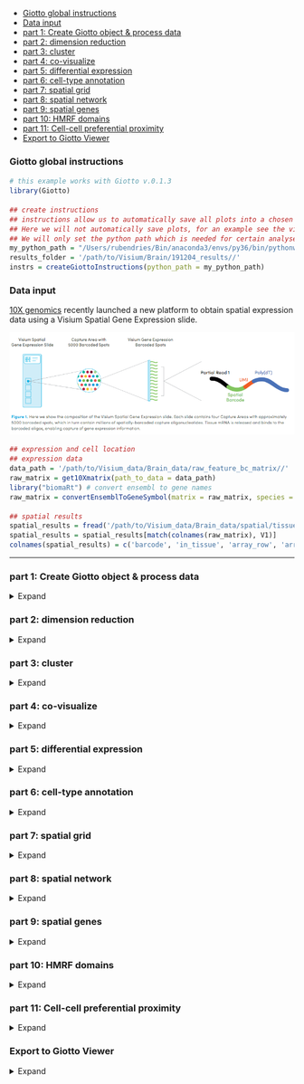 
  - [Giotto global instructions](#giotto-global-instructions)
  - [Data input](#data-input)
  - [part 1: Create Giotto object & process
    data](#part-1-create-giotto-object-process-data)
  - [part 2: dimension reduction](#part-2-dimension-reduction)
  - [part 3: cluster](#part-3-cluster)
  - [part 4: co-visualize](#part-4-co-visualize)
  - [part 5: differential expression](#part-5-differential-expression)
  - [part 6: cell-type annotation](#part-6-cell-type-annotation)
  - [part 7: spatial grid](#part-7-spatial-grid)
  - [part 8: spatial network](#part-8-spatial-network)
  - [part 9: spatial genes](#part-9-spatial-genes)
  - [part 10: HMRF domains](#part-10-hmrf-domains)
  - [part 11: Cell-cell preferential
    proximity](#part-11-cell-cell-preferential-proximity)
  - [Export to Giotto Viewer](#export-to-giotto-viewer)

<!-- mouse_cortex_1_simple.md is generated from mouse_cortex_1_simple.Rmd Please edit that file -->

### Giotto global instructions

``` r
# this example works with Giotto v.0.1.3
library(Giotto)

## create instructions
## instructions allow us to automatically save all plots into a chosen results folder
## Here we will not automatically save plots, for an example see the visium kidney dataset
## We will only set the python path which is needed for certain analyses
my_python_path = "/Users/rubendries/Bin/anaconda3/envs/py36/bin/pythonw"
results_folder = '/path/to/Visium/Brain/191204_results//'
instrs = createGiottoInstructions(python_path = my_python_path)
```

### Data input

[10X genomics](https://www.10xgenomics.com/spatial-transcriptomics/)
recently launched a new platform to obtain spatial expression data using
a Visium Spatial Gene Expression slide.

![](./visium_technology.png)

``` r
## expression and cell location
## expression data
data_path = '/path/to/Visium_data/Brain_data/raw_feature_bc_matrix//'
raw_matrix = get10Xmatrix(path_to_data = data_path)
library("biomaRt") # convert ensembl to gene names
raw_matrix = convertEnsemblToGeneSymbol(matrix = raw_matrix, species = 'mouse')

## spatial results
spatial_results = fread('/path/to/Visium_data/Brain_data/spatial/tissue_positions_list.csv')
spatial_results = spatial_results[match(colnames(raw_matrix), V1)]
colnames(spatial_results) = c('barcode', 'in_tissue', 'array_row', 'array_col', 'col_pxl', 'row_pxl')
```

-----

### part 1: Create Giotto object & process data

<details>

<summary>Expand</summary>  

``` r
## create
## we need to reverse the column pixel column (col_pxl) to get the same .jpg image as provided by 10X
visium_brain <- createGiottoObject(raw_exprs = raw_matrix,
                                    spatial_locs = spatial_results[,.(row_pxl,-col_pxl)],
                                    instructions = instrs,
                                    cell_metadata = spatial_results[,.(in_tissue, array_row, array_col)])

## check metadata
pDataDT(visium_brain)

## compare in tissue with provided jpg
spatPlot2D(gobject = visium_brain,  point_size = 2,
           cell_color = 'in_tissue', cell_color_code = c('0' = 'lightgrey', '1' = 'blue'))

## subset on spots that were covered by brain tissue
metadata = pDataDT(visium_brain)
in_tissue_barcodes = metadata[in_tissue == 1]$cell_ID
visium_brain = subsetGiotto(visium_brain, cell_ids = in_tissue_barcodes)

## filter genes and cells
visium_brain <- filterGiotto(gobject = visium_brain,
                              expression_threshold = 1,
                              gene_det_in_min_cells = 50,
                              min_det_genes_per_cell = 1000,
                              expression_values = c('raw'),
                              verbose = T)

## normalize
visium_brain <- normalizeGiotto(gobject = visium_brain, scalefactor = 6000, verbose = T)

## add gene & cell statistics
visium_brain <- addStatistics(gobject = visium_brain)

## visualize
# location of spots
spatPlot2D(gobject = visium_brain,  point_size = 2)

# number of genes per spot
spatPlot2D(gobject = visium_brain, cell_color = 'nr_genes', color_as_factor = F,  point_size = 2)
```

High resolution png from original tissue.  
![](./mouse_brain_highres.png)

Spots labeled according to whether they were covered by tissue or not:  
![](./figures/1_in_tissue.png)

Spots after subsetting and filtering:  
![](./figures/1_spatial_locations.png)

Overlay with number of genes detected per spot:  
![](./figures/1_nr_genes.png)

</details>

### part 2: dimension reduction

<details>

<summary>Expand</summary>  

``` r
## highly variable genes (HVG)
visium_brain <- calculateHVG(gobject = visium_brain)

## select genes based on HVG and gene statistics, both found in gene metadata
gene_metadata = fDataDT(visium_brain)
featgenes = gene_metadata[hvg == 'yes' & perc_cells > 3 & mean_expr_det > 0.4]$gene_ID

## run PCA on expression values (default)
visium_brain <- runPCA(gobject = visium_brain, genes_to_use = featgenes, scale_unit = F)
# significant PCs
signPCA(visium_brain, genes_to_use = featgenes, scale_unit = F)
# plot PCA
plotPCA(gobject = visium_brain)

## run UMAP 
visium_brain <- runUMAP(visium_brain, dimensions_to_use = 1:10)
plotUMAP(gobject = visium_brain)

## run tSNE
visium_brain <- runtSNE(visium_brain, dimensions_to_use = 1:10)
plotTSNE(gobject = visium_brain)
```

highly variable genes:  
![](./figures/2_HVGplot.png)

screeplot to determine number of Principal Components to keep:  
![](./figures/2_screeplot.png)

PCA:  
![](./figures/2_PCA_reduction.png)

UMAP:  
![](./figures/2_UMAP_reduction.png)

tSNE:  
![](./figures/2_tSNE_reduction.png) \*\*\*

</details>

### part 3: cluster

<details>

<summary>Expand</summary>  

``` r
## sNN network (default)
visium_brain <- createNearestNetwork(gobject = visium_brain, dimensions_to_use = 1:10, k = 15)

## Leiden clustering
visium_brain <- doLeidenCluster(gobject = visium_brain, resolution = 0.4, n_iterations = 1000)

# default cluster result name from doLeidenCluster = 'leiden_clus'
plotUMAP(gobject = visium_brain, cell_color = 'leiden_clus', show_NN_network = T, point_size = 2)
```

Leiden clustering:  
![](./figures/3_UMAP_leiden.png)

-----

</details>

### part 4: co-visualize

<details>

<summary>Expand</summary>  

``` r
# leiden clustering results
spatDimPlot(gobject = visium_brain, cell_color = 'leiden_clus',
            dim_point_size = 1.5, spat_point_size = 1.5)

# number of genes detected per spot
spatDimPlot(gobject = visium_brain, cell_color = 'nr_genes', color_as_factor = F,
            dim_point_size = 1.5, spat_point_size = 1.5)

# zoom-in on Dentate Gyrus by subsetting giotto object based on spatial coordinates/locations
DG_subset = subsetGiottoLocs(visium_brain, x_max = 6500, x_min = 3000, y_max = -2500, y_min = -5500, return_gobject = T)
spatDimPlot(gobject = DG_subset, cell_color = 'leiden_clus', point_size = 5)
```

Co-visualzation: ![](./figures/4_covis_leiden.png)

Co-visualzation overlaid with number of genes detected:  
![](./figures/4_nr_genes.png)

Zoom-in on Dentate Gyrus:  
![](./figures/4_zoom_dentate_gyrus.png)

-----

</details>

### part 5: differential expression

<details>

<summary>Expand</summary>  

``` r
## gini ##
## ---- ##
gini_markers_subclusters = findMarkers_one_vs_all(gobject = visium_brain,
                                                  method = 'gini',
                                                  expression_values = 'normalized',
                                                  cluster_column = 'leiden_clus',
                                                  min_genes = 20,
                                                  min_expr_gini_score = 0.5,
                                                  min_det_gini_score = 0.5)

# violinplot
topgenes_gini = gini_markers_subclusters[, head(.SD, 1), by = 'cluster']$genes
violinPlot(visium_brain, genes = unique(topgenes_gini), cluster_column = 'leiden_clus',
           strip_text = 8, strip_position = 'right')

# cluster heatmap
topgenes_gini = gini_markers_subclusters[, head(.SD, 2), by = 'cluster']$genes
my_cluster_order = c(5, 13, 7, 2, 1, 10, 14, 6, 12, 9, 3, 4 , 8, 11, 15)
plotMetaDataHeatmap(visium_brain, selected_genes = topgenes_gini, custom_cluster_order = my_cluster_order,
                    metadata_cols = c('leiden_clus'), x_text_size = 10, y_text_size = 10)

# umap plots
dimGenePlot2D(visium_brain, expression_values = 'scaled',
              genes = gini_markers_subclusters[, head(.SD, 1), by = 'cluster']$genes,
              cow_n_col = 3, point_size = 1,
              genes_high_color = 'red', genes_mid_color = 'white', genes_low_color = 'darkblue', midpoint = 0)



## scran ##
## ----- ##
scran_markers_subclusters = findMarkers_one_vs_all(gobject = visium_brain,
                                                   method = 'scran',
                                                   expression_values = 'normalized',
                                                   cluster_column = 'leiden_clus')

# violinplot
topgenes_scran = scran_markers_subclusters[, head(.SD, 1), by = 'cluster']$genes
violinPlot(visium_brain, genes = unique(topgenes_scran), cluster_column = 'leiden_clus',
           strip_text = 8, strip_position = 'right')

# cluster heatmap
topgenes_scran = scran_markers_subclusters[, head(.SD, 2), by = 'cluster']$genes
plotMetaDataHeatmap(visium_brain, selected_genes = topgenes_scran, custom_cluster_order = my_cluster_order,
                    metadata_cols = c('leiden_clus'))

# umap plots
dimGenePlot2D(visium_brain, expression_values = 'scaled',
              genes = scran_markers_subclusters[, head(.SD, 1), by = 'cluster']$genes,
              cow_n_col = 3, point_size = 1,
              genes_high_color = 'red', genes_mid_color = 'white', genes_low_color = 'darkblue', midpoint = 0)
```

Gini: - violinplot: ![](./figures/5_violinplot_gini.png)

  - Heatmap clusters: ![](./figures/5_metaheatmap_gini.png)

  - UMAPs: ![](./figures/5_gini_umap.png)

Scran: - violinplot: ![](./figures/5_violinplot_scran.png)

  - Heatmap clusters: ![](./figures/5_metaheatmap_scran.png)

  - UMAPs: ![](./figures/5_scran_umap.png)

-----

</details>

### part 6: cell-type annotation

<details>

<summary>Expand</summary>  

Visium spatial transcriptomics does not provide single-cell resolution,
making cell type annotation a harder problem. Giotto provides 3 ways to
calculate enrichment of specific cell-type signature gene list:  
\- PAGE  
\- rank  
\- hypergeometric test

To generate the cell-type specific gene lists for the mouse brain data
we used cell-type specific gene sets as identified in [Zeisel, A. et
al. Molecular Architecture of the Mouse Nervous
System](https://www.mousebrain.org)

![](./clusters_Zeisel.png)

``` r

# known markers for different mouse brain cell types:
# Zeisel, A. et al. Molecular Architecture of the Mouse Nervous System. Cell 174, 999-1014.e22 (2018).

## cell type signatures ##
## combination of all marker genes identified in Zeisel et al
brain_sc_markers = fread('/path/to/Visium_data/Brain_data/sig_matrix.txt')
sig_matrix = as.matrix(brain_sc_markers[,-1]); rownames(sig_matrix) = brain_sc_markers$Event
  
## enrichment tests 
visium_brain = createSpatialEnrich(visium_brain, sign_matrix = sig_matrix, enrich_method = 'PAGE') #default = 'PAGE'

## heatmap of enrichment versus annotation (e.g. clustering result)
cell_types = colnames(sig_matrix)
plotMetaDataCellsHeatmap(gobject = visium_brain,
                         metadata_cols = 'leiden_clus',
                         value_cols = cell_types,
                         spat_enr_names = 'PAGE',x_text_size = 8, y_text_size = 8,
                         save_param = c(save_folder = '7_annotation', save_name = 'heatmap_PAGE',
                                        base_width = 12, base_height = 8, units = 'cm'))

## spatial enrichment results for all cell type signatures ##
cell_types_subset = colnames(sig_matrix)[1:10]
spatCellPlot(gobject = visium_brain, spat_enr_names = 'PAGE',
             cell_annotation_values = cell_types_subset,
             cow_n_col = 4,coord_fix_ratio = NULL, point_size = 0.75,
             save_param = c(save_folder = '7_annotation', save_name = 'PAGE_spatplot_1_10',
                            base_width = 10, base_height = 6))

cell_types_subset = colnames(sig_matrix)[11:20]
spatCellPlot(gobject = visium_brain, spat_enr_names = 'PAGE',
             cell_annotation_values = cell_types_subset,
             cow_n_col = 4,coord_fix_ratio = NULL, point_size = 0.75,
             save_param = c(save_folder = '7_annotation', save_name = 'PAGE_spatplot_11_20',
                            base_width = 10, base_height = 6))


## spatial and dimension reduction visualization with
spatDimCellPlot(gobject = visium_brain, spat_enr_names = 'PAGE',
                cell_annotation_values = c('Cortex_hippocampus', 'Granule_neurons', 'di_mesencephalon_1', 'Oligo_dendrocyte', 'Vascular'),
                cow_n_col = 1, spat_point_size = 1, plot_alignment = 'horizontal')


## visualize individual spatial enrichments
spatDimPlot(gobject = visium_brain,
            spat_enr_names = 'PAGE',
            cell_color = 'Cortex_hippocampus', color_as_factor = F,
            spat_show_legend = T, dim_show_legend = T,
            gradient_midpoint = 0, 
            dim_point_size = 1.5, spat_point_size = 1.5)

spatDimPlot(gobject = visium_brain,
            spat_enr_names = 'PAGE',
            cell_color = 'Granule_neurons', color_as_factor = F,
            spat_show_legend = T, dim_show_legend = T,
            gradient_midpoint = 0, 
            dim_point_size = 1.5, spat_point_size = 1.5
```

Heatmap:

![](./figures/6_heatmap_PAGE.png)

Spatial enrichment plots for all cell types/clusters:

![](./figures/6_PAGE_spatplot_1_10.png)

![](./figures/6_PAGE_spatplot_11_20.png)

Co-visualization for selected subset:

![](./figures/6_PAGE_spatdimplot.png)

Cortex hippocampus specific plot:  
![](./figures/6_PAGE_spatdimplot_cortex_hc.png)

Dentate gyrus specific plot:  
![](./figures/6_PAGE_spatdimplot_gc.png)

-----

</details>

### part 7: spatial grid

<details>

<summary>Expand</summary>  

``` r
# create spatial grid
visium_brain <- createSpatialGrid(gobject = visium_brain,
                                   sdimx_stepsize = 400,
                                   sdimy_stepsize = 400,
                                   minimum_padding = 0)
spatPlot(visium_brain, cell_color = 'leiden_clus', show_grid = T,
         grid_color = 'red', spatial_grid_name = 'spatial_grid')


### spatial patterns ###
pattern_osm = detectSpatialPatterns(gobject = visium_brain, 
                                    spatial_grid_name = 'spatial_grid',
                                    min_cells_per_grid = 3, 
                                    scale_unit = T, 
                                    PC_zscore = 0.5, 
                                    show_plot = T)

# dimension 1
PC_dim = 1
showPattern2D(visium_brain, pattern_osm, dimension = PC_dim, point_size = 4)
showPatternGenes(visium_brain, pattern_osm, dimension = PC_dim)

# dimension 2
PC_dim = 2
showPattern2D(visium_brain, pattern_osm, dimension = PC_dim, point_size = 4)
showPatternGenes(visium_brain, pattern_osm, dimension = PC_dim)

# dimension 3
PC_dim = 3
showPattern2D(visium_brain, pattern_osm, dimension = PC_dim, point_size = 4)
showPatternGenes(visium_brain, pattern_osm, dimension = PC_dim)

view_pattern_genes = selectPatternGenes(pattern_osm, return_top_selection = TRUE)
```

![](./figures/7_grid.png)

Dimension 1: ![](./figures/7_pattern1_PCA.png)
![](./figures/7_pattern1_genes.png)

Dimension 2: ![](./figures/7_pattern2_PCA.png)

![](./figures/7_pattern2_genes.png)

Dimension 2: ![](./figures/7_pattern3_PCA.png)

![](./figures/7_pattern3_genes.png)

-----

</details>

### part 8: spatial network

<details>

<summary>Expand</summary>  

``` r
# create spatial network
visium_brain <- createSpatialNetwork(gobject = visium_brain, k = 5, maximum_distance = 400)
spatPlot(gobject = visium_brain, show_network = T, point_size = 1,
         network_color = 'blue', spatial_network_name = 'spatial_network'))
```

![](./figures/8_spatial_network_k5.png)

-----

</details>

### part 9: spatial genes

<details>

<summary>Expand</summary>  

``` r
## kmeans binarization
kmtest = binGetSpatialGenes(visium_brain, bin_method = 'kmeans',
                            do_fisher_test = T, community_expectation = 5,
                            spatial_network_name = 'spatial_network', verbose = T)
spatGenePlot(visium_brain, expression_values = 'scaled',
             genes = kmtest$genes[1:6], cow_n_col = 2, point_size = 1,
             genes_high_color = 'red', genes_mid_color = 'white', genes_low_color = 'darkblue', midpoint = 0)

## rank binarization
ranktest = binGetSpatialGenes(visium_brain, bin_method = 'rank',
                              do_fisher_test = T, community_expectation = 5,
                              spatial_network_name = 'spatial_network', verbose = T)
spatGenePlot(visium_brain, expression_values = 'scaled',
             genes = ranktest$genes[1:6], cow_n_col = 2, point_size = 1,
             genes_high_color = 'red', genes_mid_color = 'white', genes_low_color = 'darkblue', midpoint = 0)

## distance
spatial_genes = calculate_spatial_genes_python(gobject = visium_brain,
                                               expression_values = 'scaled',
                                               rbp_p=0.95, examine_top=0.3)
spatGenePlot(visium_brain, expression_values = 'scaled',
             genes = spatial_genes$genes[1:6], cow_n_col = 2, point_size = 1,
             genes_high_color = 'red', genes_mid_color = 'white', genes_low_color = 'darkblue', midpoint = 0)
```

Spatial genes:  
\- kmeans ![](./figures/9_spatial_genes_km.png)

  - rank ![](./figures/9_spatial_genes_rank.png)

  - distance  
    ![](./figures/9_spatial_genes.png)

-----

</details>

### part 10: HMRF domains

<details>

<summary>Expand</summary>  

``` r
# spatial genes
my_spatial_genes <- spatial_genes[1:100]$genes

# do HMRF with different betas
hmrf_folder = paste0(results_folder,'/','11_HMRF/')
if(!file.exists(hmrf_folder)) dir.create(hmrf_folder, recursive = T)

HMRF_spatial_genes = doHMRF(gobject = visium_brain, expression_values = 'scaled',
                            spatial_genes = my_spatial_genes,
                            k = 12,
                            betas = c(0, 0.5, 6), 
                            output_folder = paste0(hmrf_folder, '/', 'Spatial_genes/SG_topgenes_k12_scaled'))

## view results of HMRF
for(i in seq(0, 3, by = 0.5)) {
  viewHMRFresults2D(gobject = visium_brain,
                    HMRFoutput = HMRF_spatial_genes,
                    k = 12, betas_to_view = i,
                    point_size = 2)
}


## alternative way to add all HMRF results 
#results = writeHMRFresults(gobject = ST_test,
#                           HMRFoutput = HMRF_spatial_genes,
#                           k = 12, betas_to_view = seq(0, 3, by = 0.5))
#ST_test = addCellMetadata(ST_test, new_metadata = results, by_column = T, column_cell_ID = 'cell_ID')


## add HMRF of interest to giotto object
visium_brain = addHMRF(gobject = visium_brain,
                        HMRFoutput = HMRF_spatial_genes,
                        k = 12, betas_to_add = c(0, 0.5),
                        hmrf_name = 'HMRF')

## visualize
# b = 0
spatPlot(gobject = visium_brain, cell_color = 'HMRF_k12_b.0', point_size = 2)

# b = 1
spatPlot(gobject = visium_brain, cell_color = 'HMRF_k12_b.0.5', point_size = 2)
```

HMRF:  
b = 0  
![](./figures/10_HMRF_k12_b.0.png)

b = 1 results in smoother spatial domains:  
![](./figures/10_HMRF_k12_b.0.5.png)

-----

</details>

### part 11: Cell-cell preferential proximity

<details>

<summary>Expand</summary>  

![cell-cell](./cell_cell_neighbors.png)

``` r
## calculate frequently seen proximities
cell_proximities = cellProximityEnrichment(gobject = visium_brain,
                                           cluster_column = 'leiden_clus',
                                           spatial_network_name = 'spatial_network',
                                           number_of_simulations = 1000)

## barplot
cellProximityBarplot(gobject = visium_brain, CPscore = cell_proximities, min_orig_ints = 5, min_sim_ints = 5)

## heatmap
cellProximityHeatmap(gobject = visium_brain, CPscore = cell_proximities, order_cell_types = T, scale = T,
                     color_breaks = c(-1.5, 0, 1.5), color_names = c('blue', 'white', 'red'))
## network
cellProximityNetwork(gobject = visium_brain, CPscore = cell_proximities, remove_self_edges = T, only_show_enrichment_edges = F)

## visualization
spec_interaction = "5--13"
cellProximitySpatPlot2D(gobject = visium_brain,
                        interaction_name = spec_interaction, cell_color_code = c('5' = 'orange', '13' = 'blue'),
                        cluster_column = 'leiden_clus', show_network = T,
                        cell_color = 'leiden_clus', coord_fix_ratio = 0.5,
                        point_size_select = 1.5, point_size_other = 1)
```

barplot:  
![](./figures/11_barplot_cell_cell_enrichment.png)

heatmap:  
![](./figures/11_heatmap_cell_cell_enrichment.png)

network:  
![](./figures/11_network_cell_cell_enrichment.png)

selected enrichment:  
![](./figures/11_selected_enrichment.png)

-----

</details>

### Export to Giotto Viewer

<details>

<summary>Expand</summary>  

  - export spot/cell annotations  
  - export dimension reduction coordinates (umap, tsne, …)  
  - export expression data

This function will create a directory that, together with the 10X
provided .tiff file, can be used to create an interactive Giotto Viewer

``` r
# select annotations, reductions and expression values to view in Giotto Viewer
viewer_folder = paste0(results_folder, '/', 'mouse_visium_brain_viewer')

exportGiottoViewer(gobject = visium_brain,
                   output_directory = viewer_folder,
                   spat_enr_names = 'PAGE', 
                   factor_annotations = c('in_tissue',
                                          'leiden_clus',
                                          'HMRF_k12_b.1'),
                   numeric_annotations = c('nr_genes',
                                           'Granule_neurons'),
                   dim_reductions = c('tsne', 'umap'),
                   dim_reduction_names = c('tsne', 'umap'),
                   expression_values = 'scaled',
                   expression_rounding = 2,
                   overwrite_dir = T)
```

-----

</details>
